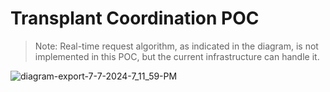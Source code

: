 # Transplant Coordination POC

> Note: Real-time request algorithm, as indicated in the diagram, is not implemented in this POC, but the current infrastructure can handle it.

![diagram-export-7-7-2024-7_11_59-PM](https://github.com/b0kch01/donor-todo-v2/assets/44041512/238c47e1-7eb7-410e-8e69-853e3613aee5)
